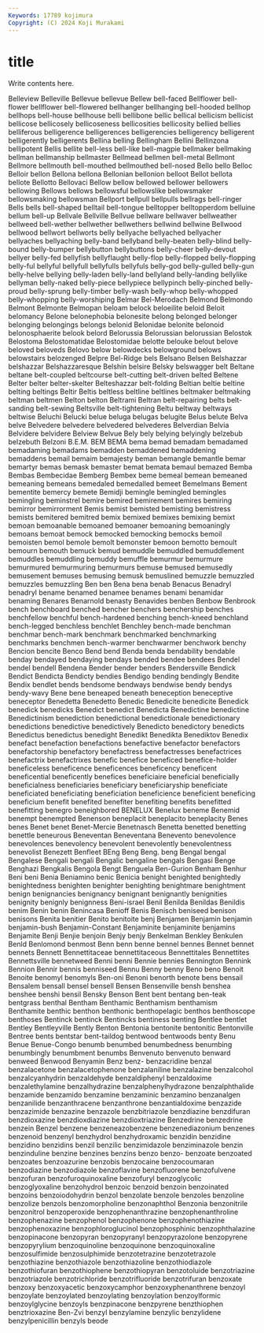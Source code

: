 ```yaml
---
Keywords: 17789 kojimura
Copyright: (C) 2024 Koji Murakami
---
```


# title

Write contents here.



 Belleview Belleville Bellevue bellevue Bellew bell-faced Bellflower
bell-flower bellflower bell-flowered bellhanger bellhanging bell-hooded bellhop bellhops bell-house bellhouse
belli bellibone bellic bellical bellicism bellicist bellicose bellicosely bellicoseness bellicosities
bellicosity bellied bellies belliferous belligerence belligerences belligerencies belligerency belligerent belligerently
belligerents Bellina belling Bellingham Bellini Bellinzona bellipotent Bellis bellite bell-less
bell-like bell-magpie bellmaker bellmaking bellman bellmanship bellmaster Bellmead bellmen bell-metal
Bellmont Bellmore bellmouth bell-mouthed bellmouthed bell-nosed Bello bello Belloc Belloir
bellon Bellona bellona Bellonian bellonion belloot Bellot bellota bellote Bellotto
Bellovaci Bellow bellow bellowed bellower bellowers bellowing Bellows bellows bellowsful
bellowslike bellowsmaker bellowsmaking bellowsman Bellport bellpull bellpulls bellrags bell-ringer Bells
bells bell-shaped belltail bell-tongue belltopper belltopperdom belluine bellum bell-up Bellvale
Bellville Bellvue bellware bellwaver bellweather bellweed bell-wether bellwether bellwethers bellwind
bellwine Bellwood bellwood bellwort bellworts belly bellyache bellyached bellyacher bellyaches
bellyaching belly-band bellyband belly-beaten belly-blind belly-bound belly-bumper bellybutton bellybuttons belly-cheer
belly-devout bellyer belly-fed bellyfish bellyflaught belly-flop belly-flopped belly-flopping belly-ful bellyful
bellyfull bellyfulls bellyfuls belly-god belly-gulled belly-gun belly-helve bellying belly-laden belly-land
bellyland belly-landing bellylike bellyman belly-naked belly-piece bellypiece bellypinch belly-pinched belly-proud
belly-sprung belly-timber belly-wash belly-whop belly-whopped belly-whopping belly-worshiping Belmar Bel-Merodach Belmond
Belmondo Belmont Belmonte Belmopan beloam belock beloeilite beloid Beloit belomancy
Belone belonephobia belonesite belong belonged belonger belonging belongings belongs belonid
Belonidae belonite belonoid belonosphaerite belook belord Belorussia Belorussian belorussian Belostok
Belostoma Belostomatidae Belostomidae belotte belouke belout belove beloved beloveds Belovo
below belowdecks belowground belows belowstairs belozenged Belpre Bel-Ridge bels Belsano
Belsen Belshazzar belshazzar Belshazzaresque Belshin belsire Belsky belswagger belt Beltane
beltane belt-coupled beltcourse belt-cutting belt-driven belted Beltene Belter belter belter-skelter
Belteshazzar belt-folding Beltian beltie beltine belting beltings Beltir Beltis beltless
beltline beltlines beltmaker beltmaking beltman beltmen Belton belton Beltrami Beltran
belt-repairing belts belt-sanding belt-sewing Beltsville belt-tightening Beltu beltway beltways beltwise
Beluchi Belucki belue beluga belugas belugite Belus belute Belva belve
Belvedere belvedere belvedered belvederes Belverdian Belvia Belvidere belvidere Belview Belvue
Bely bely belying belyingly belzebub belzebuth Belzoni B.E.M. BEM BEMA
bema bemad bemadam bemadamed bemadaming bemadams bemadden bemaddened bemaddening bemaddens
bemail bemaim bemajesty beman bemangle bemantle bemar bemartyr bemas bemask
bemaster bemat bemata bemaul bemazed Bemba Bembas Bembecidae Bemberg Bembex
beme bemeal bemean bemeaned bemeaning bemeans bemedaled bemedalled bemeet Bemelmans
Bement bementite bemercy bemete Bemidji bemingle bemingled bemingles bemingling beminstrel
bemire bemired bemirement bemires bemiring bemirror bemirrorment Bemis bemist bemisted
bemisting bemistress bemists bemitered bemitred bemix bemixed bemixes bemixing bemixt
bemoan bemoanable bemoaned bemoaner bemoaning bemoaningly bemoans bemoat bemock bemocked
bemocking bemocks bemoil bemoisten bemol bemole bemolt bemonster bemoon bemotto
bemoult bemourn bemouth bemuck bemud bemuddle bemuddled bemuddlement bemuddles bemuddling
bemuddy bemuffle bemurmur bemurmure bemurmured bemurmuring bemurmurs bemuse bemused bemusedly
bemusement bemuses bemusing bemusk bemuslined bemuzzle bemuzzled bemuzzles bemuzzling Ben
ben Bena bena benab Benacus Benadryl benadryl bename benamed benamee
benames benami benamidar benaming Benares Benarnold benasty Benavides benben Benbow
Benbrook bench benchboard benched bencher benchers benchership benches benchfellow benchful
bench-hardened benching bench-kneed benchland bench-legged benchless benchlet Benchley bench-made benchman
benchmar bench-mark benchmark benchmarked benchmarking benchmarks benchmen bench-warmer benchwarmer benchwork
benchy Bencion bencite Benco Bend bend Benda benda bendability bendable
benday bendayed bendaying bendays bended bendee bendees Bendel bendel bendell
Bendena Bender bender benders Bendersville Bendick Bendict Bendicta Bendicty bendies
Bendigo bending bendingly Bendite Bendix bendlet bends bendsome bendways bendwise
bendy bendys bendy-wavy Bene bene beneaped beneath beneception beneceptive beneceptor
Benedetta Benedetto Benedic Benedicite benedicite Benedick benedick benedicks Benedict benedict
Benedicta Benedictine benedictine Benedictinism benediction benedictional benedictionale benedictionary benedictions benedictive
benedictively Benedicto benedictory benedicts Benedictus benedictus benedight Benedikt Benedikta Benediktov
Benedix benefact benefaction benefactions benefactive benefactor benefactors benefactorship benefactory benefactress
benefactresses benefactrices benefactrix benefactrixes benefic benefice beneficed benefice-holder beneficeless beneficence
beneficences beneficency beneficent beneficential beneficently benefices beneficiaire beneficial beneficially beneficialness
beneficiaries beneficiary beneficiaryship beneficiate beneficiated beneficiating beneficiation beneficience beneficient beneficing
beneficium benefit benefited benefiter benefiting benefits benefitted benefitting benegro beneighbored
BENELUX Benelux beneme Benemid benempt benempted Benenson beneplacit beneplacito beneplacity
Benes benes Benet benet Benet-Mercie Benetnasch Benetta benetted benetting benettle
beneurous Beneventan Beneventana Benevento benevolence benevolences benevolency benevolent benevolently benevolentness
benevolist Benezett Benfleet BEng Beng Beng. beng Bengal bengal Bengalese
Bengali bengali Bengalic bengaline bengals Bengasi Benge Benghazi Bengkalis Bengola
Bengt Benguela Ben-Gurion Benham Benhur Beni beni Benia Beniamino benic
Benicia benight benighted benightedly benightedness benighten benighter benighting benightmare benightment
benign benignancies benignancy benignant benignantly benignities benignity benignly benignness Beni-israel
Benil Benilda Benildas Benildis benim Benin benin Benincasa Benioff Benis
Benisch beniseed benison benisons Benita benitier Benito benitoite benj Benjamen
Benjamin benjamin benjamin-bush Benjamin-Constant Benjaminite benjaminite benjamins Benjamite Benji Benjie
benjoin Benjy benjy Benkelman Benkley Benkulen Benld Benlomond benmost Benn
benn benne bennel bennes Bennet bennet bennets Bennett Bennettitaceae bennettitaceous
Bennettitales Bennettites Bennettsville bennetweed Benni benni Bennie bennies Bennington Bennink
Bennion Bennir bennis benniseed Bennu Benny benny Beno beno Benoit
Benoite benomyl benomyls Ben-oni Benoni benorth benote bens bensail Bensalem
bensall bensel bensell Bensen Bensenville bensh benshea benshee benshi bensil
Bensky Benson Bent bent bentang ben-teak bentgrass benthal Bentham Benthamic
Benthamism benthamism Benthamite benthic benthon benthonic benthopelagic benthos benthoscope benthoses
Bentinck bentinck Bentincks bentiness benting Bentlee bentlet Bentley Bentleyville Bently
Benton Bentonia bentonite bentonitic Bentonville Bentree bents bentstar bent-taildog bentwood
bentwoods benty Benu Benue Benue-Congo benumb benumbed benumbedness benumbing benumbingly
benumbment benumbs Benvenuto benvenuto benward benweed Benwood Benyamin Benz benz-
benzacridine benzal benzalacetone benzalacetophenone benzalaniline benzalazine benzalcohol benzalcyanhydrin benzaldehyde benzaldiphenyl
benzaldoxime benzalethylamine benzalhydrazine benzalphenylhydrazone benzalphthalide benzamide benzamido benzamine benzaminic benzamino
benzanalgen benzanilide benzanthracene benzanthrone benzantialdoxime benzazide benzazimide benzazine benzazole benzbitriazole
benzdiazine benzdifuran benzdioxazine benzdioxdiazine benzdioxtriazine Benzedrine benzedrine benzein Benzel benzene
benzeneazobenzene benzenediazonium benzenes benzenoid benzenyl benzhydrol benzhydroxamic benzidin benzidine benzidino
benzidins benzil benzilic benzimidazole benziminazole benzin benzinduline benzine benzines benzins
benzo benzo- benzoate benzoated benzoates benzoazurine benzobis benzocaine benzocoumaran benzodiazine
benzodiazole benzoflavine benzofluorene benzofulvene benzofuran benzofuroquinoxaline benzofuryl benzoglycolic benzoglyoxaline benzohydrol
benzoic benzoid benzoin benzoinated benzoins benzoiodohydrin benzol benzolate benzole benzoles
benzoline benzolize benzols benzomorpholine benzonaphthol Benzonia benzonitrile benzonitrol benzoperoxide benzophenanthrazine
benzophenanthroline benzophenazine benzophenol benzophenone benzophenothiazine benzophenoxazine benzophloroglucinol benzophosphinic benzophthalazine benzopinacone
benzopyran benzopyranyl benzopyrazolone benzopyrene benzopyrylium benzoquinoline benzoquinone benzoquinoxaline benzosulfimide benzosulphimide
benzotetrazine benzotetrazole benzothiazine benzothiazole benzothiazoline benzothiodiazole benzothiofuran benzothiophene benzothiopyran benzotoluide
benzotriazine benzotriazole benzotrichloride benzotrifluoride benzotrifuran benzoxate benzoxy benzoxyacetic benzoxycamphor benzoxyphenanthrene
benzoyl benzoylate benzoylated benzoylating benzoylation benzoylformic benzoylglycine benzoyls benzpinacone benzpyrene
benzthiophen benztrioxazine Ben-Zvi benzyl benzylamine benzylic benzylidene benzylpenicillin benzyls beode
